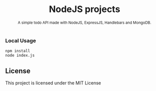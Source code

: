 <h1 align="center">NodeJS projects</h1>

<div align="center">
  <sub>A simple todo API made with NodeJS, ExpressJS, Handlebars and MongoDB. </sub>
</div>

<br/>
                            
### Local Usage
```
npm install
node index.js
```

## License
This project is licensed under the MIT License